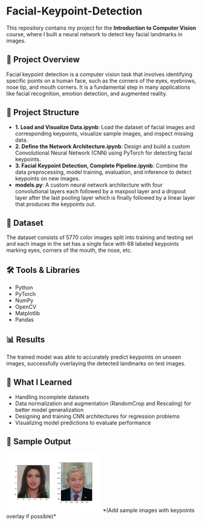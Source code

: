# Facial-Keypoint-Detection

This repository contains my project for the **Introduction to Computer Vision** course, where I built a neural network to detect key facial landmarks in images.

## 📌 Project Overview

Facial keypoint detection is a computer vision task that involves identifying specific points on a human face, such as the corners of the eyes, eyebrows, nose tip, and mouth corners. It is a fundamental step in many applications like facial recognition, emotion detection, and augmented reality.

## 📂 Project Structure

- **1. Load and Visualize Data.ipynb**: Load the dataset of facial images and corresponding keypoints, visualize sample images, and inspect missing data.
- **2. Define the Network Architecture.ipynb**: Design and build a custom Convolutional Neural Network (CNN) using PyTorch for detecting facial keypoints.
- **3. Facial Keypoint Detection, Complete Pipeline.ipynb**: Combine the data preprocessing, model training, evaluation, and inference to detect keypoints on new images.
- **models.py**: A custom neural network architecture with four convolutional layers each followed by a maxpool layer and a dropout layer after the last pooling layer which is finally followed by a linear layer that produces the keypoints out. 

## 📝 Dataset

The dataset consists of 5770 color images split into training and testing set and each image in the set has a single face with 68 labeled keypoints marking eyes, corners of the mouth, the nose, etc. 

## 🛠️ Tools & Libraries

- Python
- PyTorch
- NumPy
- OpenCV
- Matplotlib
- Pandas

## 📊 Results

The trained model was able to accurately predict keypoints on unseen images, successfully overlaying the detected landmarks on test images.

## 📖 What I Learned

- Handling incomplete datasets
- Data normalization and augmentation (RandomCrop and Rescaling) for better model generalization
- Designing and training CNN architectures for regression problems
- Visualizing model predictions to evaluate performance

## 📸 Sample Output
<img src='images/key_pts_example.png' width=50% height=50%/>
*(Add sample images with keypoints overlay if possible)*
